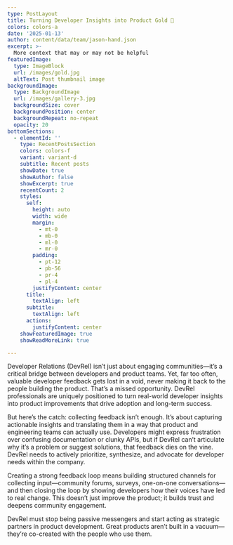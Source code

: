 ```yaml
---
type: PostLayout
title: Turning Developer Insights into Product Gold 🔄
colors: colors-a
date: '2025-01-13'
author: content/data/team/jason-hand.json
excerpt: >-
  More context that may or may not be helpful
featuredImage:
  type: ImageBlock
  url: /images/gold.jpg
  altText: Post thumbnail image
backgroundImage:
  type: BackgroundImage
  url: /images/gallery-3.jpg
  backgroundSize: cover
  backgroundPosition: center
  backgroundRepeat: no-repeat
  opacity: 20
bottomSections:
  - elementId: ''
    type: RecentPostsSection
    colors: colors-f
    variant: variant-d
    subtitle: Recent posts
    showDate: true
    showAuthor: false
    showExcerpt: true
    recentCount: 2
    styles:
      self:
        height: auto
        width: wide
        margin:
          - mt-0
          - mb-0
          - ml-0
          - mr-0
        padding:
          - pt-12
          - pb-56
          - pr-4
          - pl-4
        justifyContent: center
      title:
        textAlign: left
      subtitle:
        textAlign: left
      actions:
        justifyContent: center
    showFeaturedImage: true
    showReadMoreLink: true

---
```


Developer Relations (DevRel) isn’t just about engaging communities—it’s a critical bridge between developers and product teams. Yet, far too often, valuable developer feedback gets lost in a void, never making it back to the people building the product. That’s a missed opportunity. DevRel professionals are uniquely positioned to turn real-world developer insights into product improvements that drive adoption and long-term success.

But here’s the catch: collecting feedback isn’t enough. It’s about capturing actionable insights and translating them in a way that product and engineering teams can actually use. Developers might express frustration over confusing documentation or clunky APIs, but if DevRel can’t articulate why it’s a problem or suggest solutions, that feedback dies on the vine. DevRel needs to actively prioritize, synthesize, and advocate for developer needs within the company.

Creating a strong feedback loop means building structured channels for collecting input—community forums, surveys, one-on-one conversations—and then closing the loop by showing developers how their voices have led to real change. This doesn’t just improve the product; it builds trust and deepens community engagement.

DevRel must stop being passive messengers and start acting as strategic partners in product development. Great products aren’t built in a vacuum—they’re co-created with the people who use them.